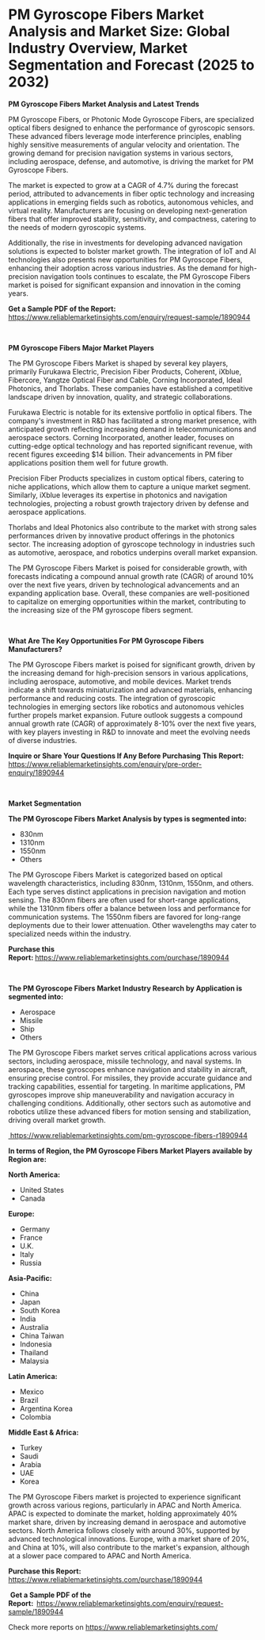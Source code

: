 <p><h1>PM Gyroscope Fibers Market Analysis and Market Size: Global Industry Overview, Market Segmentation and Forecast (2025 to 2032)</h1></p><p><strong>PM Gyroscope Fibers Market Analysis and Latest Trends</strong></p>
<p><p>PM Gyroscope Fibers, or Photonic Mode Gyroscope Fibers, are specialized optical fibers designed to enhance the performance of gyroscopic sensors. These advanced fibers leverage mode interference principles, enabling highly sensitive measurements of angular velocity and orientation. The growing demand for precision navigation systems in various sectors, including aerospace, defense, and automotive, is driving the market for PM Gyroscope Fibers.</p><p>The market is expected to grow at a CAGR of 4.7% during the forecast period, attributed to advancements in fiber optic technology and increasing applications in emerging fields such as robotics, autonomous vehicles, and virtual reality. Manufacturers are focusing on developing next-generation fibers that offer improved stability, sensitivity, and compactness, catering to the needs of modern gyroscopic systems.</p><p>Additionally, the rise in investments for developing advanced navigation solutions is expected to bolster market growth. The integration of IoT and AI technologies also presents new opportunities for PM Gyroscope Fibers, enhancing their adoption across various industries. As the demand for high-precision navigation tools continues to escalate, the PM Gyroscope Fibers market is poised for significant expansion and innovation in the coming years.</p></p>
<p><strong>Get a Sample PDF of the Report:&nbsp;</strong> <a href="https://www.reliablemarketinsights.com/enquiry/request-sample/1890944?utm_campaign=1166&utm_medium=2&utm_source=Github&utm_content=ia&utm_term=03042025&utm_id=pm-gyroscope-fibers">https://www.reliablemarketinsights.com/enquiry/request-sample/1890944</a></p>
<p>&nbsp;</p>
<p><strong>PM Gyroscope Fibers Major Market Players</strong></p>
<p><p>The PM Gyroscope Fibers Market is shaped by several key players, primarily Furukawa Electric, Precision Fiber Products, Coherent, iXblue, Fibercore, Yangtze Optical Fiber and Cable, Corning Incorporated, Ideal Photonics, and Thorlabs. These companies have established a competitive landscape driven by innovation, quality, and strategic collaborations.</p><p>Furukawa Electric is notable for its extensive portfolio in optical fibers. The company's investment in R&D has facilitated a strong market presence, with anticipated growth reflecting increasing demand in telecommunications and aerospace sectors. Corning Incorporated, another leader, focuses on cutting-edge optical technology and has reported significant revenue, with recent figures exceeding $14 billion. Their advancements in PM fiber applications position them well for future growth.</p><p>Precision Fiber Products specializes in custom optical fibers, catering to niche applications, which allow them to capture a unique market segment. Similarly, iXblue leverages its expertise in photonics and navigation technologies, projecting a robust growth trajectory driven by defense and aerospace applications.</p><p>Thorlabs and Ideal Photonics also contribute to the market with strong sales performances driven by innovative product offerings in the photonics sector. The increasing adoption of gyroscope technology in industries such as automotive, aerospace, and robotics underpins overall market expansion.</p><p>The PM Gyroscope Fibers Market is poised for considerable growth, with forecasts indicating a compound annual growth rate (CAGR) of around 10% over the next five years, driven by technological advancements and an expanding application base. Overall, these companies are well-positioned to capitalize on emerging opportunities within the market, contributing to the increasing size of the PM gyroscope fibers segment.</p></p>
<p>&nbsp;</p>
<p><strong>What Are The Key Opportunities For PM Gyroscope Fibers Manufacturers?</strong></p>
<p><p>The PM Gyroscope Fibers market is poised for significant growth, driven by the increasing demand for high-precision sensors in various applications, including aerospace, automotive, and mobile devices. Market trends indicate a shift towards miniaturization and advanced materials, enhancing performance and reducing costs. The integration of gyroscopic technologies in emerging sectors like robotics and autonomous vehicles further propels market expansion. Future outlook suggests a compound annual growth rate (CAGR) of approximately 8-10% over the next five years, with key players investing in R&D to innovate and meet the evolving needs of diverse industries.</p></p>
<p><strong>Inquire or Share Your Questions If Any Before Purchasing This Report:</strong> <a href="https://www.reliablemarketinsights.com/enquiry/pre-order-enquiry/1890944?utm_campaign=1166&utm_medium=2&utm_source=Github&utm_content=ia&utm_term=03042025&utm_id=pm-gyroscope-fibers">https://www.reliablemarketinsights.com/enquiry/pre-order-enquiry/1890944</a></p>
<p>&nbsp;</p>
<p><strong>Market Segmentation</strong></p>
<p><strong>The PM Gyroscope Fibers Market Analysis by types is segmented into:</strong></p>
<p><ul><li>830nm</li><li>1310nm</li><li>1550nm</li><li>Others</li></ul></p>
<p><p>The PM Gyroscope Fibers Market is categorized based on optical wavelength characteristics, including 830nm, 1310nm, 1550nm, and others. Each type serves distinct applications in precision navigation and motion sensing. The 830nm fibers are often used for short-range applications, while the 1310nm fibers offer a balance between loss and performance for communication systems. The 1550nm fibers are favored for long-range deployments due to their lower attenuation. Other wavelengths may cater to specialized needs within the industry.</p></p>
<p><strong>Purchase this Report:&nbsp;</strong><a href="https://www.reliablemarketinsights.com/purchase/1890944?utm_campaign=1166&utm_medium=2&utm_source=Github&utm_content=ia&utm_term=03042025&utm_id=pm-gyroscope-fibers">https://www.reliablemarketinsights.com/purchase/1890944</a></p>
<p>&nbsp;</p>
<p><strong>The PM Gyroscope Fibers Market Industry Research by Application is segmented into:</strong></p>
<p><ul><li>Aerospace</li><li>Missile</li><li>Ship</li><li>Others</li></ul></p>
<p><p>The PM Gyroscope Fibers market serves critical applications across various sectors, including aerospace, missile technology, and naval systems. In aerospace, these gyroscopes enhance navigation and stability in aircraft, ensuring precise control. For missiles, they provide accurate guidance and tracking capabilities, essential for targeting. In maritime applications, PM gyroscopes improve ship maneuverability and navigation accuracy in challenging conditions. Additionally, other sectors such as automotive and robotics utilize these advanced fibers for motion sensing and stabilization, driving overall market growth.</p></p>
<p><a href="https://www.reliablemarketinsights.com/pm-gyroscope-fibers-r1890944?utm_campaign=1166&utm_medium=2&utm_source=Github&utm_content=ia&utm_term=03042025&utm_id=pm-gyroscope-fibers">&nbsp;https://www.reliablemarketinsights.com/pm-gyroscope-fibers-r1890944</a></p>
<p><strong>In terms of Region, the PM Gyroscope Fibers Market Players available by Region are:</strong></p>
<p>
    <p> <strong> North America: </strong>
        <ul>
            <li>United States</li>
            <li>Canada</li>
        </ul>
        </p> 
    <p> <strong> Europe: </strong>
        <ul>
            <li>Germany</li>
            <li>France</li>
            <li>U.K.</li>
            <li>Italy</li>
            <li>Russia</li>
        </ul>
        </p> 
    <p> <strong> Asia-Pacific: </strong>
        <ul>
            <li>China</li>
            <li>Japan</li>
            <li>South Korea</li>
            <li>India</li>
            <li>Australia</li>
            <li>China Taiwan</li>
            <li>Indonesia</li>
            <li>Thailand</li>
            <li>Malaysia</li>
        </ul>
        </p> 
    <p> <strong> Latin America: </strong>
        <ul>
            <li>Mexico</li>
            <li>Brazil</li>
            <li>Argentina Korea</li>
            <li>Colombia</li>
        </ul>
        </p> 
    <p> <strong> Middle East & Africa: </strong>
        <ul>
            <li>Turkey</li>
            <li>Saudi</li>
            <li>Arabia</li>
            <li>UAE</li>
            <li>Korea</li>
        </ul>
    </p>
    </p>
<p><p>The PM Gyroscope Fibers market is projected to experience significant growth across various regions, particularly in APAC and North America. APAC is expected to dominate the market, holding approximately 40% market share, driven by increasing demand in aerospace and automotive sectors. North America follows closely with around 30%, supported by advanced technological innovations. Europe, with a market share of 20%, and China at 10%, will also contribute to the market's expansion, although at a slower pace compared to APAC and North America.</p></p>
<p><strong>Purchase this Report: </strong><a href="https://www.reliablemarketinsights.com/purchase/1890944?utm_campaign=1166&utm_medium=2&utm_source=Github&utm_content=ia&utm_term=03042025&utm_id=pm-gyroscope-fibers">https://www.reliablemarketinsights.com/purchase/1890944</a></p>
<p>&nbsp;<strong>Get a Sample PDF of the Report:&nbsp;&nbsp;</strong><a href="https://www.reliablemarketinsights.com/enquiry/request-sample/1890944?utm_campaign=1166&utm_medium=2&utm_source=Github&utm_content=ia&utm_term=03042025&utm_id=pm-gyroscope-fibers">https://www.reliablemarketinsights.com/enquiry/request-sample/1890944</a></p>
<p><strong></strong></p>
<p>Check more reports on <a href="https://www.reliablemarketinsights.com/?utm_campaign=1166&utm_medium=2&utm_source=Github&utm_content=ia&utm_term=03042025&utm_id=pm-gyroscope-fibers">https://www.reliablemarketinsights.com/</a></p>